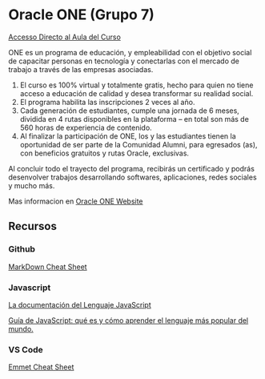# Oracle ONE (Grupo 7)
[Accesso Directo al Aula del Curso](https://app.aluracursos.com/dashboard)

ONE es un programa de educación, y empleabilidad con el objetivo social de capacitar personas en tecnología y conectarlas con el mercado de trabajo a través de las empresas asociadas.
1. El curso es 100% virtual y totalmente gratis, hecho para quien no tiene acceso a educación de calidad y desea transformar su realidad social.
2. El programa habilita las inscripciones 2 veces al año.
3. Cada generación de estudiantes, cumple una jornada de 6 meses, dividida en 4 rutas disponibles en la plataforma – en total son más de 560 horas de experiencia de contenido.
4. Al finalizar la participación de ONE, los y las estudiantes tienen la oportunidad de ser parte de la Comunidad Alumni, para egresados (as), con beneficios gratuitos y rutas Oracle, exclusivas.

Al concluir todo el trayecto del programa, recibirás un certificado y podrás desenvolver trabajos desarrollando softwares, aplicaciones, redes sociales y mucho más.

Mas informacion en [Oracle ONE Website](https://www.oracle.com/lad/education/oracle-next-education/)

## Recursos

### Github
[MarkDown Cheat Sheet](https://github.com/adam-p/markdown-here/wiki/Markdown-Cheatsheet)

### Javascript

[La documentación del Lenguaje JavaScript](https://app.aluracursos.com/course/logica-programacion-sumergete-programacion-javascript/task/85960#:~:text=La%20documentaci%C3%B3n%20del%20Lenguaje%20JavaScript)

[Guía de JavaScript: qué es y cómo aprender el lenguaje más popular del mundo.](https://www.aluracursos.com/blog/guia-de-javascript)

### VS Code
[Emmet Cheat Sheet](https://docs.emmet.io/cheat-sheet/)
